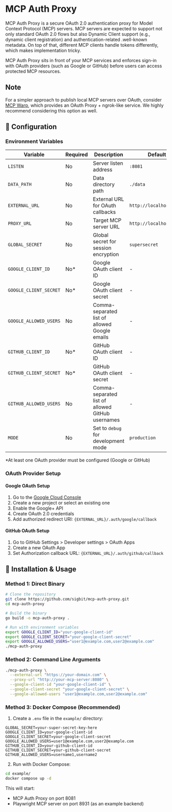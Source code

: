 # MCP Auth Proxy

MCP Auth Proxy is a secure OAuth 2.0 authentication proxy for Model Context Protocol (MCP) servers. MCP servers are expected to support not only standard OAuth 2.0 flows but also Dynamic Client support (e.g., dynamic client registration) and authentication-related .well-known metadata. On top of that, different MCP clients handle tokens differently, which makes implementation tricky.

MCP Auth Proxy sits in front of your MCP services and enforces sign-in with OAuth providers (such as Google or GitHub) before users can access protected MCP resources.

## Note

For a simpler approach to publish local MCP servers over OAuth, consider [MCP Warp](https://github.com/sigbit/mcp-warp), which provides an OAuth Proxy + ngrok-like service. We highly recommend considering this option as well.

## 🔧 Configuration

### Environment Variables

| Variable               | Required | Description                                      | Default                 |
| ---------------------- | -------- | ------------------------------------------------ | ----------------------- |
| `LISTEN`               | No       | Server listen address                            | `:8081`                 |
| `DATA_PATH`            | No       | Data directory path                              | `./data`                |
| `EXTERNAL_URL`         | No       | External URL for OAuth callbacks                 | `http://localhost:8081` |
| `PROXY_URL`            | No       | Target MCP server URL                            | `http://localhost:8080` |
| `GLOBAL_SECRET`        | No       | Global secret for session encryption             | `supersecret`           |
| `GOOGLE_CLIENT_ID`     | No*      | Google OAuth client ID                           | -                       |
| `GOOGLE_CLIENT_SECRET` | No*      | Google OAuth client secret                       | -                       |
| `GOOGLE_ALLOWED_USERS` | No       | Comma-separated list of allowed Google emails    | -                       |
| `GITHUB_CLIENT_ID`     | No*      | GitHub OAuth client ID                           | -                       |
| `GITHUB_CLIENT_SECRET` | No*      | GitHub OAuth client secret                       | -                       |
| `GITHUB_ALLOWED_USERS` | No       | Comma-separated list of allowed GitHub usernames | -                       |
| `MODE`                 | No       | Set to `debug` for development mode              | `production`            |

*At least one OAuth provider must be configured (Google or GitHub)

### OAuth Provider Setup

#### Google OAuth Setup
1. Go to the [Google Cloud Console](https://console.cloud.google.com/)
2. Create a new project or select an existing one
3. Enable the Google+ API
4. Create OAuth 2.0 credentials
5. Add authorized redirect URI: `{EXTERNAL_URL}/.auth/google/callback`

#### GitHub OAuth Setup
1. Go to GitHub Settings > Developer settings > OAuth Apps
2. Create a new OAuth App
3. Set Authorization callback URL: `{EXTERNAL_URL}/.auth/github/callback`

## 🚀 Installation & Usage

### Method 1: Direct Binary

```bash
# Clone the repository
git clone https://github.com/sigbit/mcp-auth-proxy.git
cd mcp-auth-proxy

# Build the binary
go build -o mcp-auth-proxy .

# Run with environment variables
export GOOGLE_CLIENT_ID="your-google-client-id"
export GOOGLE_CLIENT_SECRET="your-google-client-secret"
export GOOGLE_ALLOWED_USERS="user1@example.com,user2@example.com"
./mcp-auth-proxy
```

### Method 2: Command Line Arguments

```bash
./mcp-auth-proxy \
  --external-url "https://your-domain.com" \
  --proxy-url "http://your-mcp-server:8080" \
  --google-client-id "your-google-client-id" \
  --google-client-secret "your-google-client-secret" \
  --google-allowed-users "user1@example.com,user2@example.com"
```

### Method 3: Docker Compose (Recommended)

1. Create a `.env` file in the `example/` directory:

```env
GLOBAL_SECRET=your-super-secret-key-here
GOOGLE_CLIENT_ID=your-google-client-id
GOOGLE_CLIENT_SECRET=your-google-client-secret
GOOGLE_ALLOWED_USERS=user1@example.com,user2@example.com
GITHUB_CLIENT_ID=your-github-client-id
GITHUB_CLIENT_SECRET=your-github-client-secret
GITHUB_ALLOWED_USERS=username1,username2
```

2. Run with Docker Compose:

```bash
cd example/
docker compose up -d
```

This will start:
- MCP Auth Proxy on port 8081
- Playwright MCP server on port 8931 (as an example backend)
